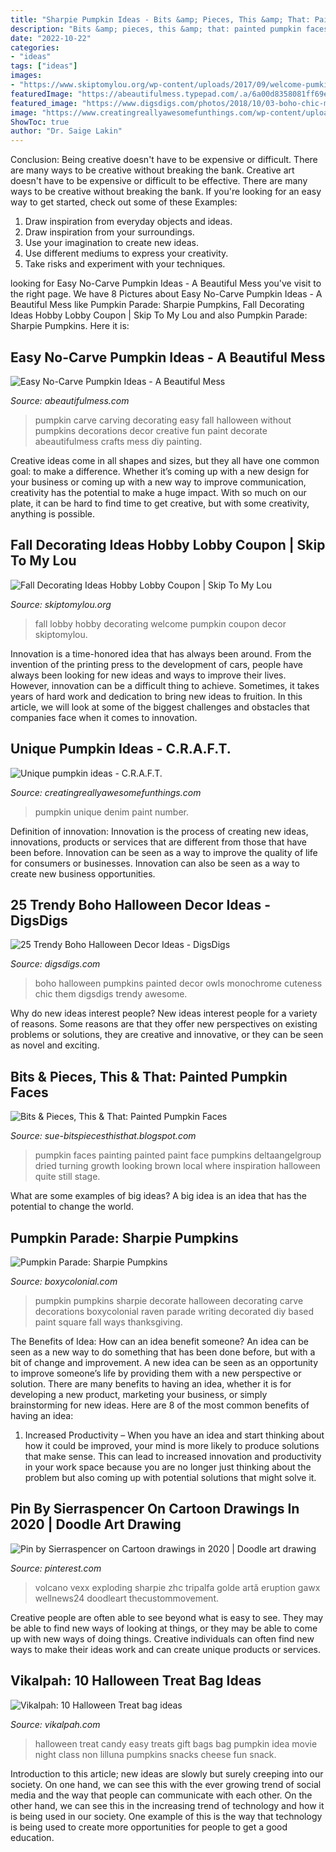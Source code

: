 ```yaml
---
title: "Sharpie Pumpkin Ideas - Bits &amp; Pieces, This &amp; That: Painted Pumpkin Faces"
description: "Bits &amp; pieces, this &amp; that: painted pumpkin faces"
date: "2022-10-22"
categories:
- "ideas"
tags: ["ideas"]
images:
- "https://www.skiptomylou.org/wp-content/uploads/2017/09/welcome-pumkin-800x1141.jpg"
featuredImage: "https://abeautifulmess.typepad.com/.a/6a00d8358081ff69e201bb07951bd8970d-800wi"
featured_image: "https://www.digsdigs.com/photos/2018/10/03-boho-chic-monochrome-cuteness-of-black-and-white-pumpkins-with-owls-painted-on-them.jpg"
image: "https://www.creatingreallyawesomefunthings.com/wp-content/uploads/2013/10/Denim-Pumpkin-on-Screened-Porch-1_wm.jpg"
ShowToc: true
author: "Dr. Saige Lakin"
---
```



Conclusion: Being creative doesn't have to be expensive or difficult. There are many ways to be creative without breaking the bank.
Creative art doesn't have to be expensive or difficult to be effective. There are many ways to be creative without breaking the bank. If you're looking for an easy way to get started, check out some of these Examples: 
1. Draw inspiration from everyday objects and ideas.
2. Draw inspiration from your surroundings.
3. Use your imagination to create new ideas. 
4. Use different mediums to express your creativity.
5. Take risks and experiment with your techniques.

	

		
looking for Easy No-Carve Pumpkin Ideas - A Beautiful Mess you've visit to the right page. We have 8 Pictures about Easy No-Carve Pumpkin Ideas - A Beautiful Mess like Pumpkin Parade: Sharpie Pumpkins, Fall Decorating Ideas Hobby Lobby Coupon | Skip To My Lou and also Pumpkin Parade: Sharpie Pumpkins. Here it is:
		
    
## Easy No-Carve Pumpkin Ideas - A Beautiful Mess

<img loading=lazy src="https://abeautifulmess.typepad.com/.a/6a00d8358081ff69e201bb07951bd8970d-800wi" onerror="this.onerror=null;this.src='https://tse3.mm.bing.net/th?id=OIP.kRubCOaBzsSa5jHvR0TVgAHaLH&amp;pid=15.1';" alt="Easy No-Carve Pumpkin Ideas - A Beautiful Mess">

_Source: abeautifulmess.com_

>pumpkin carve carving decorating easy fall halloween without pumpkins decorations decor creative fun paint decorate abeautifulmess crafts mess diy painting. 

	

Creative ideas come in all shapes and sizes, but they all have one common goal: to make a difference. Whether it’s coming up with a new design for your business or coming up with a new way to improve communication, creativity has the potential to make a huge impact. With so much on our plate, it can be hard to find time to get creative, but with some creativity, anything is possible.

    
## Fall Decorating Ideas Hobby Lobby Coupon | Skip To My Lou

<img loading=lazy src="https://www.skiptomylou.org/wp-content/uploads/2017/09/welcome-pumkin-800x1141.jpg" onerror="this.onerror=null;this.src='https://tse3.mm.bing.net/th?id=OIP.AUx9D9pdcQUac9dZT0K4dAHaKk&amp;pid=15.1';" alt="Fall Decorating Ideas Hobby Lobby Coupon | Skip To My Lou">

_Source: skiptomylou.org_

>fall lobby hobby decorating welcome pumpkin coupon decor skiptomylou. 

	

Innovation is a time-honored idea that has always been around. From the invention of the printing press to the development of cars, people have always been looking for new ideas and ways to improve their lives. However, innovation can be a difficult thing to achieve. Sometimes, it takes years of hard work and dedication to bring new ideas to fruition. In this article, we will look at some of the biggest challenges and obstacles that companies face when it comes to innovation.

    
## Unique Pumpkin Ideas - C.R.A.F.T.

<img loading=lazy src="https://www.creatingreallyawesomefunthings.com/wp-content/uploads/2013/10/Denim-Pumpkin-on-Screened-Porch-1_wm.jpg" onerror="this.onerror=null;this.src='https://tse3.mm.bing.net/th?id=OIP.WaGb3oTQk0UEj6cAVdpMDAHaHa&amp;pid=15.1';" alt="Unique pumpkin ideas - C.R.A.F.T.">

_Source: creatingreallyawesomefunthings.com_

>pumpkin unique denim paint number. 

	

Definition of innovation:
Innovation is the process of creating new ideas, innovations, products or services that are different from those that have been before. Innovation can be seen as a way to improve the quality of life for consumers or businesses. Innovation can also be seen as a way to create new business opportunities.

    
## 25 Trendy Boho Halloween Decor Ideas - DigsDigs

<img loading=lazy src="https://www.digsdigs.com/photos/2018/10/03-boho-chic-monochrome-cuteness-of-black-and-white-pumpkins-with-owls-painted-on-them.jpg" onerror="this.onerror=null;this.src='https://tse2.mm.bing.net/th?id=OIP.dsSCobcWuA3oDHv1Zx0HcAHaLS&amp;pid=15.1';" alt="25 Trendy Boho Halloween Decor Ideas - DigsDigs">

_Source: digsdigs.com_

>boho halloween pumpkins painted decor owls monochrome cuteness chic them digsdigs trendy awesome. 

	

Why do new ideas interest people?
New ideas interest people for a variety of reasons. Some reasons are that they offer new perspectives on existing problems or solutions, they are creative and innovative, or they can be seen as novel and exciting.

    
## Bits &amp; Pieces, This &amp; That: Painted Pumpkin Faces

<img loading=lazy src="http://3.bp.blogspot.com/_--rQaMHiBP0/TL5Mao1CZYI/AAAAAAAAMlU/kozb2r06hCo/s1600/IMG_2862.JPG" onerror="this.onerror=null;this.src='https://tse3.mm.bing.net/th?id=OIP.wxbqh3nQKOQi3EAqOMm_KgHaFj&amp;pid=15.1';" alt="Bits &amp; Pieces, This &amp; That: Painted Pumpkin Faces">

_Source: sue-bitspiecesthisthat.blogspot.com_

>pumpkin faces painting painted paint face pumpkins deltaangelgroup dried turning growth looking brown local where inspiration halloween quite still stage. 

	

What are some examples of big ideas?
A big idea is an idea that has the potential to change the world.

    
## Pumpkin Parade: Sharpie Pumpkins

<img loading=lazy src="http://boxycolonial.com/wp-content/uploads/2013/10/sharpie-pumpkins-square.jpg" onerror="this.onerror=null;this.src='https://tse4.mm.bing.net/th?id=OIP.bvJAuHQ2kQsuluuv2lGuwgHaHa&amp;pid=15.1';" alt="Pumpkin Parade: Sharpie Pumpkins">

_Source: boxycolonial.com_

>pumpkin pumpkins sharpie decorate halloween decorating carve decorations boxycolonial raven parade writing decorated diy based paint square fall ways thanksgiving. 

	

The Benefits of Idea: How can an idea benefit someone?
An idea can be seen as a new way to do something that has been done before, but with a bit of change and improvement. A new idea can be seen as an opportunity to improve someone’s life by providing them with a new perspective or solution. There are many benefits to having an idea, whether it is for developing a new product, marketing your business, or simply brainstorming for new ideas. Here are 8 of the most common benefits of having an idea: 
1. Increased Productivity – When you have an idea and start thinking about how it could be improved, your mind is more likely to produce solutions that make sense. This can lead to increased innovation and productivity in your work space because you are no longer just thinking about the problem but also coming up with potential solutions that might solve it. 

    
## Pin By Sierraspencer On Cartoon Drawings In 2020 | Doodle Art Drawing

<img loading=lazy src="https://i.pinimg.com/474x/59/0f/a1/590fa15e2701858ac623ef45d1120081.jpg" onerror="this.onerror=null;this.src='https://tse3.mm.bing.net/th?id=OIP.ND5Wsd59w97zEmcSwQ1iJAAAAA&amp;pid=15.1';" alt="Pin by Sierraspencer on Cartoon drawings in 2020 | Doodle art drawing">

_Source: pinterest.com_

>volcano vexx exploding sharpie zhc tripalfa golde artă eruption gawx wellnews24 doodleart thecustommovement. 

	

Creative people are often able to see beyond what is easy to see. They may be able to find new ways of looking at things, or they may be able to come up with new ways of doing things. Creative individuals can often find new ways to make their ideas work and can create unique products or services.

    
## Vikalpah: 10 Halloween Treat Bag Ideas

<img loading=lazy src="http://3.bp.blogspot.com/-Ihxut7l63dE/VjAFcCAebuI/AAAAAAAAGPI/HB2joQe6tpM/s1600/EASY-Pumpkin-Treat-Bags-on-lilluna.com-.jpg" onerror="this.onerror=null;this.src='https://tse4.mm.bing.net/th?id=OIP.HYUKMIagTIDwBTGe85mQIQHaLH&amp;pid=15.1';" alt="Vikalpah: 10 Halloween Treat bag ideas">

_Source: vikalpah.com_

>halloween treat candy easy treats gift bags bag pumpkin idea movie night class non lilluna pumpkins snacks cheese fun snack. 

	

Introduction to this article; new ideas are slowly but surely creeping into our society. On one hand, we can see this with the ever growing trend of social media and the way that people can communicate with each other. On the other hand, we can see this in the increasing trend of technology and how it is being used in our society. One example of this is the way that technology is being used to create more opportunities for people to get a good education.

